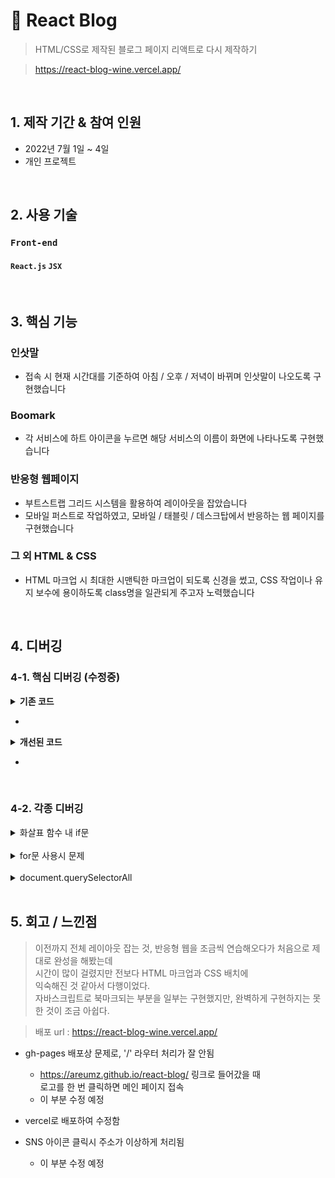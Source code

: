 # :pushpin: React Blog
>HTML/CSS로 제작된 블로그 페이지 리액트로 다시 제작하기

>https://react-blog-wine.vercel.app/

</br>

## 1. 제작 기간 & 참여 인원
- 2022년 7월 1일 ~ 4일
- 개인 프로젝트

</br>

## 2. 사용 기술
### `Front-end`
#### `React.js` `JSX`

</br>

## 3. 핵심 기능
### 인삿말
- 접속 시 현재 시간대를 기준하여 아침 / 오후 / 저녁이 바뀌며 인삿말이 나오도록 구현했습니다

### Boomark
- 각 서비스에 하트 아이콘을 누르면 해당 서비스의 이름이 화면에 나타나도록
구현했습니다

### 반응형 웹페이지
- 부트스트랩 그리드 시스템을 활용하여 레이아웃을 잡았습니다
- 모바일 퍼스트로 작업하였고, 모바일 / 태블릿 / 데스크탑에서 반응하는 웹 페이지를 구현했습니다

### 그 외 HTML & CSS
- HTML 마크업 시 최대한 시맨틱한 마크업이 되도록 신경을 썼고,
CSS 작업이나 유지 보수에 용이하도록 class명을 일관되게 주고자 노력했습니다

</br>

## 4. 디버깅
### 4-1. 핵심 디버깅 (수정중)
<details>
<summary><b>기존 코드</b></summary>
<div markdown="1">

```
코드
```

</div>
</details>

- 

<details>
<summary><b>개선된 코드</b></summary>
<div markdown="1">

```
코드
```

</div>
</details>

- 

</br>


### 4-2. 각종 디버깅
<details>
<summary>화살표 함수 내 if문</summary>
<div markdown="1">

- 좋은, 입니다 만 미리 만들어 두고 시간대별로 중간에 다른 문구가 들어가도록 구현하려함
- 기왕이면 ES6 문법을 사용하고싶어서 화살표 함수로 조건문을 만들었을 때<br/>
시간대에 상관 없이 else 부분만 출력됨 (아래 코드)

```
const date = new Date();
const hours = date.getHours();

const greeting = () => {
if  (hours > 6 && hours < 12) {
    times.innerText = `아침`;
}
else if (hours > 12 && hours < 17) {
    times.innerText = `오후`;
 }
 else if (hours > 17 && hours < 21) {
    times.innerText = `저녁`;
}
    else {
    times.innerText = `밤`;
    }
}
```

- const를 let으로 바꿔도 보고, && 연산자가 문제인가 바꿔도 보고 return을 적어도 봤지만
다 아니었음
- hours는 콘솔로 찍어봤을 때 정상적인 값이 나옴

```
function greeting() {
     if  (hours > 6 && hours <= 12) {
         return times.innerText = `아침`;
     }
    else if (hours > 12 && hours <= 17) {
         return times.innerText = `오후`;
     }
     else if (hours > 17 && hours < 21) {
         return times.innerText = `저녁`;
     }
     else return times.innerText = `밤`;
 }
```

- 이렇게 기존 함수 형태로 바꿨을 때는 무리 없이 잘 작동됨
- 화살표 함수로는 if 문을 못 쓰는건지 구글링 해봤을 때 만족할만한 답을 얻지 못함

```
let greetings = () => {
    if (hours > 6 && hours <= 12) {
        times.innerText = `아침`;
    }
    else if (hours > 12  && hours <= 17) {
        times.innerText = `오후`;
    }
    else if (hours > 17 && hours < 21) {
        times.innerText = `저녁`;
    }
    else {
        times.innerText = `밤`;
    }
}
```
- 이렇게 고치니 작동함
- 위에 hours라는 변수를 이미 선언했는데, 함수 내에 매개변수로 같은 이름을 전달하니
충돌이 일어난듯 함

</div>
</details>
    
</br>

<details>
<summary>for문 사용시 문제</summary>
<div markdown="1">

사소한 실수인데, for문 사용시에 return 써버려서 첫 줄만 작동하고 끝나버림<br/>
return을 삭제하여 해결

</div>
</details>
    
</br>

<details>
<summary>document.querySelectorAll</summary>
<div markdown="1">

document.querySelectorAll을 담은 변수에 addEvenetListner를 달았을 때<br/>
오류가 발생. 노드 리스트 형태로 담겨서 배열은 아니지만 유사 배열이라<br/>
발생한 오류. for문과 변수[i] 뒤에 이벤트 설치하니 잘 작동함

</div>
</details>
    
</br>

## 5. 회고 / 느낀점
> 이전까지 전체 레이아웃 잡는 것, 반응형 웹을 조금씩 연습해오다가 처음으로 제대로 완성을 해봤는데<br/>시간이 많이 걸렸지만 전보다 HTML 마크업과 CSS 배치에<br/>익숙해진 것 같아서 다행이었다. <br/>
자바스크립트로 북마크되는 부분을 일부는 구현했지만, 완벽하게 구현하지는 못한 것이 조금 아쉽다.


> 배포 url : https://react-blog-wine.vercel.app/

* gh-pages 배포상 문제로, '/' 라우터 처리가 잘 안됨   
  * https://areumz.github.io/react-blog/ 링크로 들어갔을 때   
    로고를 한 번 클릭하면 메인 페이지 접속
  * 이 부분 수정 예정
 * vercel로 배포하여 수정함

* SNS 아이콘 클릭시 주소가 이상하게 처리됨
  * 이 부분 수정 예정
